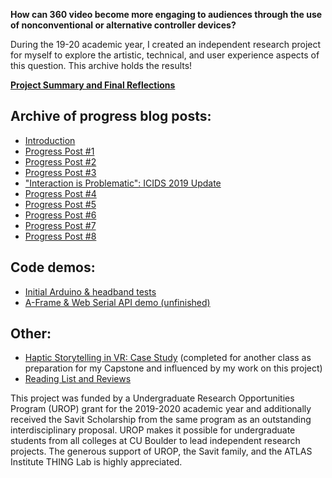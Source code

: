 **How can 360 video become more engaging to audiences through the use of nonconventional or alternative controller devices?**

During the 19-20 academic year, I created an independent research project for myself to explore the artistic, technical, and user experience aspects of this question. This archive holds the results!

**[Project Summary and Final Reflections](./hapticmotifs/hmfinal.md)**

## Archive of progress blog posts:

* [Introduction](./hapticmotifs/hmpp0.md)
* [Progress Post #1](./hapticmotifs/hmpp1.md)
* [Progress Post #2](./hapticmotifs/hmpp2.md)
* [Progress Post #3](./hapticmotifs/hmpp3.md)
* ["Interaction is Problematic": ICIDS 2019 Update](./hapticmotifs/hmicids.md)
* [Progress Post #4](./hapticmotifs/hmpp4.md)
* [Progress Post #5](./hapticmotifs/hmpp5.md)
* [Progress Post #6](./hapticmotifs/hmpp6.md)
* [Progress Post #7](./hapticmotifs/hmpp7.md)
* [Progress Post #8](./hapticmotifs/hmpp8.md)

## Code demos:
* [Initial Arduino & headband tests](./hapticmotifs/hmpp6.md)
* [A-Frame & Web Serial API demo (unfinished)](https://github.com/tiny-martian/tiny-martian.github.io/tree/master/haptic-motifs)

## Other:

* [Haptic Storytelling in VR: Case Study](https://docs.google.com/document/d/1DYNdV5aFa_ElzzqfPAxN3j14DIxeCL8B87GQLjYEYuQ/edit?usp=sharing) (completed for another class as preparation for my Capstone and influenced by my work on this project)
* [Reading List and Reviews](./hapticmotifs/hmrr.md)

This project was funded by a Undergraduate Research Opportunities Program (UROP) grant for the 2019-2020 academic year and additionally received the Savit Scholarship from the same program as an outstanding interdisciplinary proposal. UROP makes it possible for undergraduate students from all colleges at CU Boulder to lead independent research projects. The generous support of UROP, the Savit family, and the ATLAS Institute THING Lab is highly appreciated.
